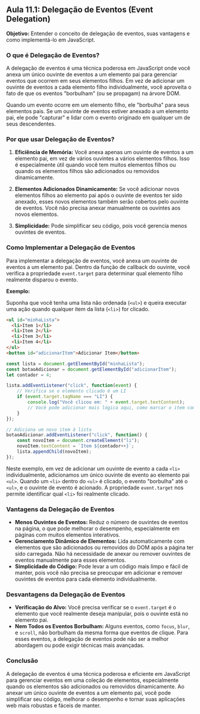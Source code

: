 ## Aula 11.1: Delegação de Eventos (Event Delegation)

**Objetivo:** Entender o conceito de delegação de eventos, suas vantagens e como implementá-lo em JavaScript.

### O que é Delegação de Eventos?

A delegação de eventos é uma técnica poderosa em JavaScript onde você anexa um único ouvinte de eventos a um elemento pai para gerenciar eventos que ocorrem em seus elementos filhos. Em vez de adicionar um ouvinte de eventos a cada elemento filho individualmente, você aproveita o fato de que os eventos "borbulham" (ou se propagam) na árvore DOM.

Quando um evento ocorre em um elemento filho, ele "borbulha" para seus elementos pais. Se um ouvinte de eventos estiver anexado a um elemento pai, ele pode "capturar" e lidar com o evento originado em qualquer um de seus descendentes.

### Por que usar Delegação de Eventos?

1.  **Eficiência de Memória:** Você anexa apenas um ouvinte de eventos a um elemento pai, em vez de vários ouvintes a vários elementos filhos. Isso é especialmente útil quando você tem muitos elementos filhos ou quando os elementos filhos são adicionados ou removidos dinamicamente.

2.  **Elementos Adicionados Dinamicamente:** Se você adicionar novos elementos filhos ao elemento pai após o ouvinte de eventos ter sido anexado, esses novos elementos também serão cobertos pelo ouvinte de eventos. Você não precisa anexar manualmente os ouvintes aos novos elementos.

3.  **Simplicidade:** Pode simplificar seu código, pois você gerencia menos ouvintes de eventos.

### Como Implementar a Delegação de Eventos

Para implementar a delegação de eventos, você anexa um ouvinte de eventos a um elemento pai. Dentro da função de callback do ouvinte, você verifica a propriedade `event.target` para determinar qual elemento filho realmente disparou o evento.

**Exemplo:**

Suponha que você tenha uma lista não ordenada (`<ul>`) e queira executar uma ação quando qualquer item da lista (`<li>`) for clicado.

```html
<ul id="minhaLista">
  <li>Item 1</li>
  <li>Item 2</li>
  <li>Item 3</li>
  <li>Item 4</li>
</ul>
<button id="adicionarItem">Adicionar Item</button>
```

```javascript
const lista = document.getElementById("minhaLista");
const botaoAdicionar = document.getElementById("adicionarItem");
let contador = 4;

lista.addEventListener("click", function(event) {
    // Verifica se o elemento clicado é um LI
    if (event.target.tagName === "LI") {
        console.log("Você clicou em: " + event.target.textContent);
        // Você pode adicionar mais lógica aqui, como marcar o item como concluído, etc.
    }
});

// Adiciona um novo item à lista
botaoAdicionar.addEventListener("click", function() {
    const novoItem = document.createElement("li");
    novoItem.textContent = `Item ${contador++}`;
    lista.appendChild(novoItem);
});
```

Neste exemplo, em vez de adicionar um ouvinte de evento a cada `<li>` individualmente, adicionamos um único ouvinte de evento ao elemento pai `<ul>`. Quando um `<li>` dentro do `<ul>` é clicado, o evento "borbulha" até o `<ul>`, e o ouvinte de evento é acionado. A propriedade `event.target` nos permite identificar qual `<li>` foi realmente clicado.

### Vantagens da Delegação de Eventos

*   **Menos Ouvintes de Eventos:** Reduz o número de ouvintes de eventos na página, o que pode melhorar o desempenho, especialmente em páginas com muitos elementos interativos.
*   **Gerenciamento Dinâmico de Elementos:** Lida automaticamente com elementos que são adicionados ou removidos do DOM após a página ter sido carregada. Não há necessidade de anexar ou remover ouvintes de eventos manualmente para esses elementos.
*   **Simplicidade do Código:** Pode levar a um código mais limpo e fácil de manter, pois você não precisa se preocupar em adicionar e remover ouvintes de eventos para cada elemento individualmente.

### Desvantagens da Delegação de Eventos

*   **Verificação do Alvo:** Você precisa verificar se o `event.target` é o elemento que você realmente deseja manipular, pois o ouvinte está no elemento pai.
*   **Nem Todos os Eventos Borbulham:** Alguns eventos, como `focus`, `blur`, e `scroll`, não borbulham da mesma forma que eventos de clique. Para esses eventos, a delegação de eventos pode não ser a melhor abordagem ou pode exigir técnicas mais avançadas.

### Conclusão

A delegação de eventos é uma técnica poderosa e eficiente em JavaScript para gerenciar eventos em uma coleção de elementos, especialmente quando os elementos são adicionados ou removidos dinamicamente. Ao anexar um único ouvinte de eventos a um elemento pai, você pode simplificar seu código, melhorar o desempenho e tornar suas aplicações web mais robustas e fáceis de manter.
